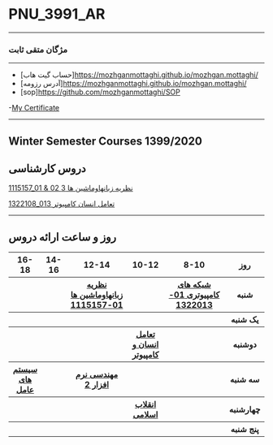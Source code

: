 # PNU_3991_AR
----------
### مژگان متقی ثابت 

---
- [حساب گیت هاب]https://mozhganmottaghi.github.io/mozhgan.mottaghi/
- [آدرس رزومه]https://mozhganmottaghi.github.io/mozhgan.mottaghi/
- [sop]https://github.com/mozhganmottaghi/SOP

-[My Certificate](java.jpeg)


-------------------
## Winter Semester Courses 1399/2020

## دروس کارشناسی

[1115157_01 & 02 نظريه زبانهاوماشين ها 3](https://github.com/AliRazavi-edu/PNU_3991/tree/master/_BSc/Theory-of-Languages-and-Machines)

[1322108_013 تعامل انسان کامپیوتر](https://github.com/AliRazavi-edu/PNU_3991/tree/master/_BSc/HumanComputerInteraction)

-----------------


## روز و ساعت ارائه دروس

<table style="width:100%">
  <tr>
    <th >16-18</th>
    <th >14-16</th>
    <th >12-14</th>
    <th>10-12</th>
    <th>8-10</th>
    <th>روز</th>
   </tr>
  <tr>
    <th ></th>
    <th ></th>
    <th ><a href="https://github.com/AliRazavi-edu/PNU_3991/tree/master/_BSc/Theory-of-Languages-and-Machines" >نظريه زبانهاوماشين ها 01-1115157</a></th>
    <th ></th>
    <th ><a 
    <th ><a href="https://github.com/AliRazavi-edu/PNU_3991/tree/master/_BSc/Theory-of-Languages-and-Machines" >شبکه های کامپیوتری         01-1322013</a></th>
  <th>شنبه</th>
  </tr>
   <tr>
    <th ></th>
    <th ></th>
    <th></th>
    <th></th>
    <th ></th>
    <th>یک شنبه</th>
  </tr>
   <tr>
     <th ><a </a> </th>
     <th ><a </a></th>
     <th><a </a></th>
     <th><a 
     <th><a href="https://github.com/AliRazavi-edu/PNU_3991/tree/master/_BSc/HumanComputerInteraction">تعامل انسان و كامپيوتر</a></th>
    <th ></th>   
    <th>دوشنبه</th>
  </tr>
   <tr>
     <th><a href="https://github.com/AliRazavi-edu/PNU_3991/tree/master/_BSc/HumanComputerInteraction">سیستم های عامل</a></th>
    <th ></th>
     <th><a href="https://github.com/AliRazavi-edu/PNU_3991/tree/master/_BSc/HumanComputerInteraction"> مهندسی نرم افزار 2 </a></th>
    <th></th>
    <th ></th>
    <th>سه شنبه</th>
  </tr>
   <tr>
    <th ></th>
    <th ></th>
    <th></th>
    <th><a href="https://github.com/AliRazavi-edu/PNU_3991/tree/master/_BSc/HumanComputerInteraction">انقلاب اسلامی</a></th>
     <th ><a </a></th>
    <th>چهارشنبه</th>
  </tr>
   <tr>
    <th ></th>
     <th ><a  </a></th>
     <th ><a </a></th>
     <th><a  </a></th>
    <th><a </a></th>
    <th>پنج شنبه</th>
  </tr>
</table>



